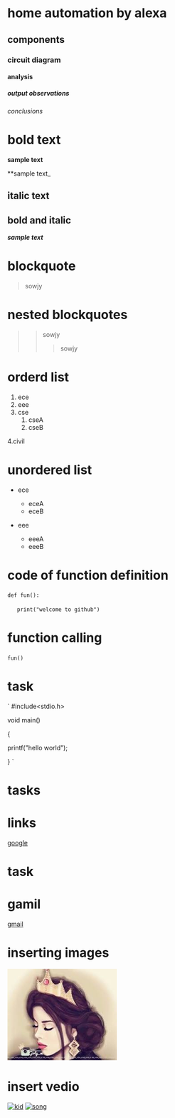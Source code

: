 # home automation by alexa
## components
### circuit diagram
#### analysis
##### output observations
###### conclusions

# bold text

**sample text**

**sample text_

## italic text
## bold and italic
**_sample text_**

# blockquote
> sowjy
# nested blockquotes
>> sowjy
>>> sowjy
# orderd list
1. ece
2. eee
3. cse
     1.  cseA
     2.  cseB

4.civil
# unordered list
- ece
   - eceA
    - eceB
   
- eee
    + eeeA
    + eeeB
# code of function definition
```
def fun():
   
   print("welcome to github")
```
# function calling
`
fun()
`
# task
`
#include<stdio.h>

void main()

{

printf("hello world");

}
`
# tasks
# links
[google](https://github.com/sowjanya46765/basic-linux-commnds/tree-save/main/README.m)
# task
# gamil
[gmail](https://mail.google.com)
# inserting images 
![image](https://github.com/sasikala472/markdown-syntax-day2/blob/master/img.jpg)
# insert vedio
[![kid](https://img.youtube.com/vi/6qBTWBd7TGM/0.jpg)](https://www.youtube.com/watch?v=6qBTWBd7TGM)
[![song](https://img.youtube.com/vi/6qBTWBd7TGM/0.jpg)](https://www.youtube.com/watch?v=6qBTWBd7TGM)
